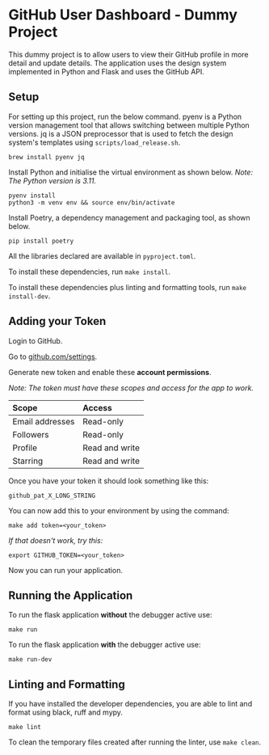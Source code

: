 # GitHub User Dashboard - Dummy Project

This dummy project is to allow users to view their GitHub profile in more detail and update details. The application uses the design system implemented in Python and Flask and uses the GitHub API.

## Setup

For setting up this project, run the below command. pyenv is a Python version management tool that allows switching between multiple Python versions. jq is a JSON preprocessor that is used to fetch the design system's templates using `scripts/load_release.sh`.

```
brew install pyenv jq
```

Install Python and initialise the virtual environment as shown below.
*Note: The Python version is 3.11.*

```
pyenv install
python3 -m venv env && source env/bin/activate
```

Install Poetry, a dependency management and packaging tool, as shown below.

```
pip install poetry
```

All the libraries declared are available in `pyproject.toml`.

To install these dependencies, run `make install`. 

To install these dependencies plus linting and formatting tools, run `make install-dev`.

## Adding your Token

Login to GitHub.

Go to [github.com/settings](https://github.com/settings/tokens?type=beta).

Generate new token and enable these **account permissions**.

*Note: The token must have these scopes and access for the app to work.*

| Scope          | Access        |
| :--------      | :-------      |
| Email addresses| Read-only     |
| Followers      | Read-only     |
| Profile        | Read and write|
| Starring       | Read and write|

Once you have your token it should look something like this:

`github_pat_X_LONG_STRING`

You can now add this to your environment by using the command:

```make add token=<your_token>```

*If that doesn't work, try this:*

```export GITHUB_TOKEN=<your_token>```

Now you can run your application.

## Running the Application

To run the flask application **without** the debugger active use:

```
make run
```

To run the flask application **with** the debugger active use:

```
make run-dev
```

## Linting and Formatting

If you have installed the developer dependencies, you are able to lint and format  using black, ruff and mypy.

```
make lint
```

To clean the temporary files created after running the linter, use `make clean`.



